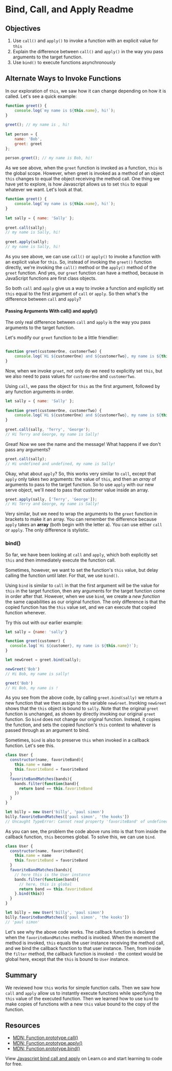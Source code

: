 # Bind, Call, and Apply Readme

## Objectives
1. Use `call()` and `apply()` to invoke a function with an explicit value for `this`
2. Explain the difference between `call()` and `apply()` in the way you pass arguments to the target function.
3. Use `bind()` to execute functions asynchronously

## Alternate Ways to Invoke Functions
In our exploration of `this`, we saw how it can change depending on how it is called.  Let's see a quick example:

```js
function greet() {
    console.log(`my name is ${this.name}, hi!`);
}
 
greet(); // my name is , hi!
 
let person = {
    name: 'Bob',
    greet: greet
};
 
person.greet(); // my name is Bob, hi!
```

As we see above, when the `greet` function is invoked as a function, `this` is the global scope.  However, when greet is invoked as a method of an object `this` changes to equal the object receiving the method call.  One thing we have yet to explore, is how Javascript allows us to set `this` to equal whatever we want.  Let's look at that.

```js
function greet() {
    console.log(`my name is ${this.name}, hi!`);
}
 
let sally = { name: 'Sally' };
 
greet.call(sally);
// my name is Sally, hi!
 
greet.apply(sally);
// my name is Sally, hi!
```

As you see above, we can use `call()` or `apply()` to invoke a function with an explicit value for `this`.  So, instead of invoking the `greet()` function directly, we're invoking the `call()` method or the `apply()` method of the `greet` function.  And yes, our `greet` function can have a method, because in JavaScript functions are first class objects.   

So both `call` and `apply` give us a way to invoke a function and explicitly set `this` equal to the first argument of `call` or `apply`.  So then what's the difference between `call` and `apply`?

#### Passing Arguments With call() and apply()

The only real difference between `call` and `apply` is the way you pass arguments to the target function.

Let's modify our `greet` function to be a little friendlier:
```js

function greet(customerOne, customerTwo) {
    console.log(`Hi ${customerOne} and ${customerTwo}, my name is ${this.name}!`);
}
```

Now, when we invoke `greet`, not only do we need to explicitly set `this`, but we also need to pass values for `customerOne` and `customerTwo`.

Using `call`, we pass the object for `this` as the first argument, followed by any function arguments in order.

```js
let sally = { name: 'Sally' };
 
function greet(customerOne, customerTwo) {
    console.log(`Hi ${customerOne} and ${customerTwo}, my name is ${this.name}!`);
}
 
greet.call(sally, 'Terry', 'George');
// Hi Terry and George, my name is Sally!
```

Great! Now we see the name and the message! What happens if we don't pass any arguments?

```js
greet.call(sally);
// Hi undefined and undefined, my name is Sally!
```

Okay, what about `apply`? So, this works very similar to `call`, except that `apply` only takes two arguments: the value of `this`, and then an *array* of arguments to pass to the target function. So to use `apply` with our new serve object, we'll need to pass that customer value inside an array.

```js
greet.apply(sally, ['Terry', 'George']);
// Hi Terry and George, my name is Sally!
```

Very similar, but we need to wrap the arguments to the `greet` function in brackets to make it an array.  You can remember the difference because `apply` takes an **array** (both begin with the letter a).  You can use either `call` or `apply`.  The only difference is stylistic.

### bind()

So far, we have been looking at `call` and `apply`, which both explicitly set `this` and then immediately execute the function call.

Sometimes, however, we want to set the function's `this` value, but delay calling the function until later. For that, we use `bind()`.

Using `bind` is similar to `call` in that the first argument will be the value for `this` in the target function, then any arguments for the target function come in order after that.  However, when we use `bind`, we create a *new function* the same capabilities as our original function.  The only difference is that the copied function has the `this` value set, and we can execute that copied function whenever.

Try this out with our earlier example:

```js
let sally = {name: 'sally'}

function greet(customer) {
  console.log(`Hi ${customer}, my name is ${this.name}!`);
}

let newGreet = greet.bind(sally);

newGreet('Bob')
// Hi Bob, my name is sally!

greet('Bob')
// Hi Bob, my name is !
```

As you see from the above code, by calling `greet.bind(sally)` we return a new function that we then assign to the variable `newGreet`.  Invoking `newGreet` shows that the `this` object is bound to `sally`.  Note that the original `greet` function is unchanged, as shown by directly invoking our original `greet` function.  So `bind` does not change our original function.  Instead, it copies the function, and sets the copied function's `this` context to whatever is passed through as an argument to bind.  

Sometimes, `bind` is also to preserve `this` when invoked in a callback function.  Let's see this.

```js
class User {
  constructor(name, favoriteBand){
    this.name = name
    this.favoriteBand = favoriteBand
  }
  favoriteBandMatches(bands){
    bands.filter(function(band){
      return band == this.favoriteBand
    })
  }
}

let billy = new User('billy', 'paul simon')
billy.favoriteBandMatches(['paul simon', 'the kooks'])
// Uncaught TypeError: Cannot read property 'favoriteBand' of undefined
```

As you can see, the problem the code above runs into is that from inside the callback function, `this` becomes global.  To solve this, we can use `bind`.   

```js
class User {
  constructor(name, favoriteBand){
    this.name = name
    this.favoriteBand = favoriteBand
  }
  favoriteBandMatches(bands){
    // here this is the User instance
    bands.filter(function(band){
      // here, this is global
      return band == this.favoriteBand
    }.bind(this))
  }
}

let billy = new User('billy', 'paul simon')
billy.favoriteBandMatches(['paul simon', 'the kooks'])
// 'paul simon'
```

Let's see why the above code works.  The callback function is declared when the `favoriteBandMatches` method is invoked.  When the moment the method is invoked, `this` equals the user instance receiving the method call, and we bind the callback function to that user instance.  Then, from inside the `filter` method, the callback function is invoked - the context would be global here, except that the `this` is bound to `User` instance.

## Summary

We reviewed how `this` works for simple function calls. Then we saw how `call` and `apply` allow us to instantly execute functions while specifying the `this` value of the executed function.  Then we learned how to use `bind` to make copies of functions with a new `this` value bound to the copy of the function.

## Resources

- [MDN: Function.prototype.call()](https://developer.mozilla.org/en-US/docs/Web/JavaScript/Reference/Global_Objects/Function/call)
- [MDN: Function.prototype.apply()](https://developer.mozilla.org/en-US/docs/Web/JavaScript/Reference/Global_Objects/Function/apply)
- [MDN: Function.prototype.bind()](https://developer.mozilla.org/en-US/docs/Web/JavaScript/Reference/Global_Objects/Function/bind)

<p class='util--hide'>View <a href='https://learn.co/lessons/js-object-oriented-bind-call-apply-readme'>Javascript bind call and apply</a> on Learn.co and start learning to code for free.</p>

